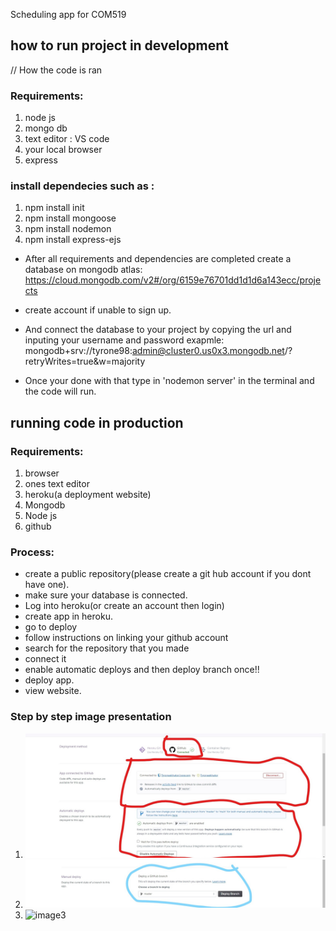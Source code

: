 Scheduling app for COM519

## how to run project in development

// How the code is ran

### Requirements:

1. node js
2. mongo db
3. text editor : VS code
4. your local browser
5. express

### install dependecies such as :

1. npm install init
2. npm install mongoose
3. npm install nodemon
4. npm install express-ejs

- After all requirements and dependencies are completed
  create a database on mongodb atlas: https://cloud.mongodb.com/v2#/org/6159e76701dd1d1d6a143ecc/projects
- create account if unable to sign up.

- And connect the database to your project by copying the url and inputing your username and password exapmle: mongodb+srv://tyrone98:admin@cluster0.us0x3.mongodb.net/?retryWrites=true&w=majority

- Once your done with that type in 'nodemon server' in the terminal and the code will run.

## running code in production

### Requirements:

1. browser
2. ones text editor
3. heroku(a deployment website)
4. Mongodb
5. Node js
6. github

### Process:

- create a public repository(please create a git hub account if you dont have one).
- make sure your database is connected.
- Log into heroku(or create an account then login)
- create app in heroku.
- go to deploy
- follow instructions on linking your github account
- search for the repository that you made
- connect it
- enable automatic deploys and then deploy branch once!!
- deploy app.
- view website.

### Step by step image presentation

1. ![image](project.jpg)
2. ![image2](pop.jpg)
3. ![image3](Screenshot.png)
